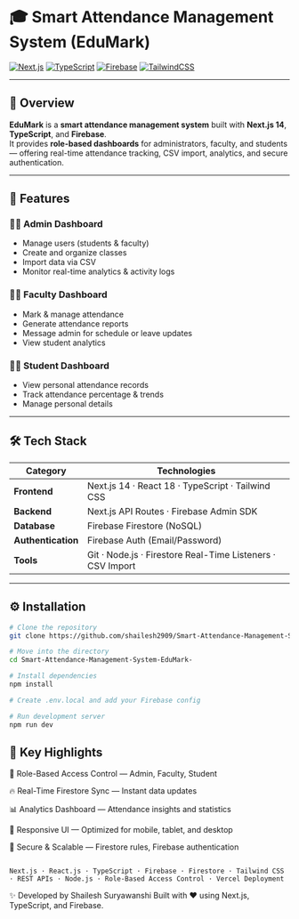 # 🎓 Smart Attendance Management System (EduMark)

[![Next.js](https://img.shields.io/badge/Next.js-14-black?logo=next.js)](https://nextjs.org/)
[![TypeScript](https://img.shields.io/badge/TypeScript-5.0-blue?logo=typescript)](https://www.typescriptlang.org/)
[![Firebase](https://img.shields.io/badge/Firebase-Cloud-orange?logo=firebase)](https://firebase.google.com/)
[![TailwindCSS](https://img.shields.io/badge/Tailwind_CSS-3.4-38B2AC?logo=tailwind-css&logoColor=white)](https://tailwindcss.com/)

---

## 📘 Overview  
**EduMark** is a **smart attendance management system** built with **Next.js 14**, **TypeScript**, and **Firebase**.  
It provides **role-based dashboards** for administrators, faculty, and students — offering real-time attendance tracking, CSV import, analytics, and secure authentication.

---

## 🚀 Features

### 👩‍💼 Admin Dashboard  
- Manage users (students & faculty)  
- Create and organize classes  
- Import data via CSV  
- Monitor real-time analytics & activity logs  

### 👨‍🏫 Faculty Dashboard  
- Mark & manage attendance  
- Generate attendance reports  
- Message admin for schedule or leave updates  
- View student analytics  

### 👨‍🎓 Student Dashboard  
- View personal attendance records  
- Track attendance percentage & trends  
- Manage personal details  

---

## 🛠️ Tech Stack

| Category | Technologies |
|-----------|---------------|
| **Frontend** | Next.js 14 · React 18 · TypeScript · Tailwind CSS |
| **Backend** | Next.js API Routes · Firebase Admin SDK |
| **Database** | Firebase Firestore (NoSQL) |
| **Authentication** | Firebase Auth (Email/Password) |
| **Tools** | Git · Node.js · Firestore Real-Time Listeners · CSV Import |

---

## ⚙️ Installation

```bash
# Clone the repository
git clone https://github.com/shailesh2909/Smart-Attendance-Management-System-EduMark-.git

# Move into the directory
cd Smart-Attendance-Management-System-EduMark-

# Install dependencies
npm install

# Create .env.local and add your Firebase config

# Run development server
npm run dev
```

## 🔐 Key Highlights

🔑 Role-Based Access Control — Admin, Faculty, Student

🔥 Real-Time Firestore Sync — Instant data updates

📊 Analytics Dashboard — Attendance insights and statistics

📱 Responsive UI — Optimized for mobile, tablet, and desktop

🧩 Secure & Scalable — Firestore rules, Firebase authentication

```🧠 Skills Used

Next.js · React.js · TypeScript · Firebase · Firestore · Tailwind CSS · REST APIs · Node.js · Role-Based Access Control · Vercel Deployment
```

✨ Developed by Shailesh Suryawanshi
Built with ❤️ using Next.js, TypeScript, and Firebase.

